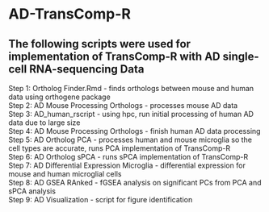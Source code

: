 # AD-TransComp-R
## The following scripts were used for implementation of TransComp-R with AD single-cell RNA-sequencing Data <br>
Step 1: Ortholog Finder.Rmd - finds orthologs between mouse and human data using orthogene package <br>
Step 2: AD Mouse Processing Orthologs - processes mouse AD data <br>
Step 3: AD_human_rscript - using hpc, run initial processing of human AD data due to large size <br>
Step 4: AD Mouse Processing Orthologs - finish human AD data processing <br>
Step 5: AD Ortholog PCA - processes human and mouse microglia so the cell types are accurate, runs PCA implementation of TransComp-R <br>
Step 6: AD Ortholog sPCA - runs sPCA implementation of TransComp-R <br>
Step 7: AD Differential Expression Microglia - differential expression for mouse and human microglial cells <br>
Step 8: AD GSEA RAnked - fGSEA analysis on significant PCs from PCA and sPCA analysis <br>
Step 9: AD Visualization - script for figure identification <br>
